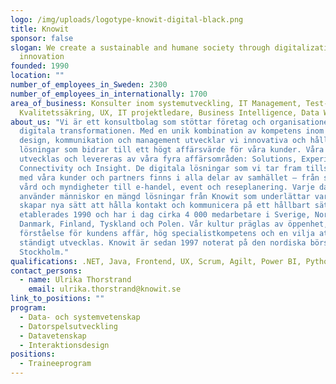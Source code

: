 ```yaml
---
logo: /img/uploads/logotype-knowit-digital-black.png
title: Knowit
sponsor: false
slogan: We create a sustainable and humane society through digitalization and
  innovation
founded: 1990
location: ""
number_of_employees_in_Sweden: 2300
number_of_employees_in_internationally: 1700
area_of_business: Konsulter inom systemutveckling, IT Management, Test- och
  Kvalitetssäkring, UX, IT projektledare, Business Intelligence, Data Warehouse.
about_us: "Vi är ett konsultbolag som stöttar företag och organisationer i den
  digitala transformationen. Med en unik kombination av kompetens inom it,
  design, kommunikation och management utvecklar vi innovativa och hållbara
  lösningar som bidrar till ett högt affärsvärde för våra kunder. Våra tjänster
  utvecklas och levereras av våra fyra affärsområden: Solutions, Experience,
  Connectivity och Insight. De digitala lösningar som vi tar fram tillsammans
  med våra kunder och partners finns i alla delar av samhället – från skola,
  vård och myndigheter till e-handel, event och reseplanering. Varje dag
  använder människor en mängd lösningar från Knowit som underlättar vardagen och
  skapar nya sätt att hålla kontakt och kommunicera på ett hållbart sätt. Knowit
  etablerades 1990 och har i dag cirka 4 000 medarbetare i Sverige, Norge,
  Danmark, Finland, Tyskland och Polen. Vår kultur präglas av öppenhet,
  förståelse för kundens affär, hög specialistkompetens och en vilja att
  ständigt utvecklas. Knowit är sedan 1997 noterat på den nordiska börsen i
  Stockholm."
qualifications: .NET, Java, Frontend, UX, Scrum, Agilt, Power BI, Python, Azure, SAS
contact_persons:
  - name: Ulrika Thorstrand
    email: ulrika.thorstrand@knowit.se
link_to_positions: ""
program:
  - Data- och systemvetenskap
  - Datorspelsutveckling
  - Datavetenskap
  - Interaktionsdesign
positions:
  - Traineeprogram
---
```

